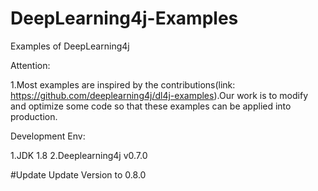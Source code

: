 # DeepLearning4j-Examples
Examples of DeepLearning4j

Attention:

1.Most examples are inspired by the contributions(link: https://github.com/deeplearning4j/dl4j-examples).Our work is to modify and optimize some code so that these examples can be applied into production.

Development Env:

1.JDK 1.8
2.Deeplearning4j v0.7.0

#Update
Update Version to 0.8.0
